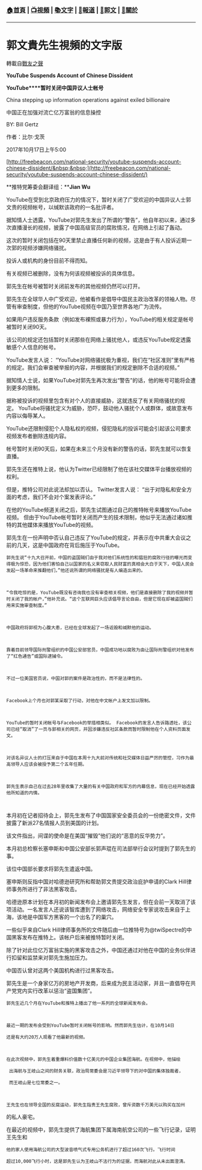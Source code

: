 ###  [:house:首頁](https://github.com/ourhimalayas/home) | [:tv:視頻](https://github.com/ourhimalayas/videos) | [:books:文字](https://github.com/ourhimalayas/txt) | [:newspaper:報道](https://github.com/ourhimalayas/news) | [:eagle:郭文](https://github.com/ourhimalayas/guomedia) | [:pray:關於](https://github.com/ourhimalayas/home/tree/master/about)
---
# 郭文貴先生視頻的文字版
轉載自[戰友之聲](http://littleantvoice.blogspot.com)

**YouTube Suspends Account of Chinese Dissident**

**YouTube****暂时关闭中国异议人士帐号**

China stepping up information operations against exiled billionaire

中国正在加强对流亡亿万富翁的信息操控

BY: Bill Gertz

作者：比尔·戈茨

2017年10月17日上午5:00

[http://freebeacon.com/national-security/youtube-suspends-account-chinese-dissident/&nbsp;&nbsp;](http://freebeacon.com/national-security/youtube-suspends-account-chinese-dissident/)

**推特党筹委会翻译组：****Jian Wu**









YouTube在受到北京政府压力的情况下，暂时关闭了广受欢迎的中国异议人士郭文贵的视频帐号，以缄默该政府的一名批评者。



据知情人士透露，YouTube对郭先生发出了所谓的“警告”，他自年初以来，通过多次直播漫长的视频，披露了中国高级官员的腐败情况，在网络上引起了轰动。



这次的暂时关闭包括在90天里禁止直播任何新的视频，这是由于有人投诉近期一次郭的视频涉嫌网络骚扰。



投诉人或机构的身份目前不得而知。



有关视频已被删除，没有为何该视频被投诉的具体信息。



郭先生在帐号被暂时关闭前发布的其他视频仍然可以打开。



郭先生在全球华人中广受欢迎，他被看作是倡导中国民主政治改革的领袖人物。尽管有审查制度，但他的YouTube视频在中国乃至世界各地广为流传。



如果用户违反服务条款（例如发布裸照或暴力行为），YouTube的相关规定是帐号被暂时关闭90天。



该公司的规定还包括暂时关闭那些在网络上骚扰他人，或违反YouTube规定透露敏感个人信息的帐号。



YouTube发言人说： “YouTube对网络骚扰极为重视，我们在“社区准则”里有严格的规定。我们会审查被举报的内容，并根据我们的规定删除不合适的视频。”



据知情人士说，如果YouTube对郭先生再次发出“警告”的话，他的帐号可能将会遭到更多的限制。&nbsp;



据称被投诉的视频里包含有对个人的直接威胁，这就违反了有关网络骚扰的规定。&nbsp;YouTube将骚扰定义为威胁，恐吓，鼓动他人骚扰个人或群体，或故意发布内容以侮辱某人。



YouTube还限制侵犯个人隐私权的视频，侵犯隐私的投诉可能会引起该公司要求视频发布者删除违规内容。



帐号暂时关闭90天后，如果在未来三个月没有新的警告的话，郭先生就可以恢复直播。



郭先生还在推特上说，他认为Twitter已经限制了他在该社交媒体平台播放视频的权利。



但是，推特公司对此说法却加以否认。&nbsp;Twitter发言人说： “出于对隐私和安全方面的考虑，我们不会对个案发表评论。”



在他的YouTube频道关闭之后，郭先生试图通过自己的推特帐号来播放YouTube视频。&nbsp;但由于YouTube帐号暂时关闭而产生的技术限制，他似乎无法通过诸如推特的其他媒体来播放YouTube的视频。



郭先生在一份声明中否认自己违反了YouTube的规定，并表示在中共重大会议之前的几天，这是中国政府在背后施压于YouTube。



```
郭先生说“十九大召开前，中国的盗国贼们由于我对他们系统性的和猖狂的腐败行径的曝光而变得极为惊恐，因为他们害怕自己以国家的名义来窃取人民财富的真相会大白于天下，中国人民会发起一场革命来推翻他们，”他还说所谓的网络骚扰是有人编造出来的。
```

```
 
```

```
“令我吃惊的是，YouTube既没有咨询我也没有审查相关视频，他们是直接删除了我的视频并暂时关闭了我的帐户，”他补充说。“这个互联网巨头应该倡导言论自由，但是它现在却被盗国贼们用来实施审查制度。”
```

```
 
```

```
中国政府将郭视为心腹大患，已经在全球发起了一场诋毁和缄默他的运动。
```

```
 
```

```
靠着目前领导国际刑警组织的中国公安部官员，中国成功地以腐败为由让国际刑警组织对他发布了“红色通告”或国际逮捕令。
```

```
 
```

```
不过一位美国官员说，中国对郭的案件是政治性的，而不是法律性的。
```

```
 
```

```
Facebook上个月也对郭某采取了行动，对他在中文帐户上发文加以限制。
```

```
 
```

```
YouTube的暂时关闭帐号与Facebook的举措相类似。 Facebook的发言人告诉路透社，该公司已经“取消”了一页与郭相关的网页，并因涉嫌违反社区条款而暂时限制他在个人资料页面发文。
```

```
 
```

```
对该名异议人士的打压来自于中国在本周十九大前对传统和社交媒体日益严厉的管控，习作为最高领导人应该会被授予第二个五年任期。
```

```
 
```

```
郭先生表示自己在过去28年里收集了大量的有关中国政府和军方的内幕信息，现在已经开始透露他所知道的内情。
```

```
 
```

本月初在记者招待会上，郭先生发布了中国国家安全委员会的一份绝密文件，文件披露了新派27名情报人员到美国的计划。



该文件指出，间谍的使命是在美国“摧毁”他们说的“恶意的反华势力”。



本月初总检察长塞申斯和中国公安部长郭声琨在司法部举行会议时提到了郭先生的事。

该位中国部长要求将郭先生遣返中国。



塞申斯则反指中国对哈德逊研究所和帮助郭文贵提交政治庇护申请的Clark Hill律师事务所进行了非法黑客攻击。



哈德逊原本计划在本月初的新闻发布会上邀请郭先生发言，但在会前一天取消了该项活动。一名发言人还说该智库遭到了网络攻击，网络安全专家说攻击来自于上海，该地是中国军方黑客的一个出名了的巢穴。



一些似乎来自Clark Hill律师事务所的文件随后由一位推特号为@twiSpectre的中国黑客发布在推特上。该帐户后来被推特暂时关闭。



除了针对此位亿万富翁实施的黑客攻击之外，中国还通过对他在中国的业务伙伴进行扣留和监禁来对郭先生施加压力。



中国否认曾对这两个美国机构进行过黑客攻击。



郭先生是一个身家亿万的房地产开发商，后来成为民主活动家，并且一直倡导在共产党党内实行改革以惩治“盗国集团”。



```
郭先生近几个月在YouTube和推特上播出了他一系列的全球新闻发布会。
```

```
 
```

```
最近一期的发布会受到YouTube暂时关闭帐号的影响。然而郭先生估计，在10月14日
```

```
还是有大约20万人观看了他最新的视频。
```

```
 
```

```
在此次视频中，郭先生着重爆料价值数十亿美元的中国企业集团海航。在视频中，他描绘
```

```
 出海航与王岐山之间的财务关联，政治局常委会是习近平领导下的对中国的集体独裁者，
```

```
 而王岐山是七位常委之一。
```

```
 
```

```
王先生也在领导全国的反腐运动，郭先生指责王先生腐败，曾斥资数千万美元以购买在加州
```



的私人豪宅。



在最近的视频中，郭先生提供了海航集团下属海南航空公司的一些飞行记录，证明王先生和

```
他的家人使用海航公司的大型波音喷气式专用公务机进行了超过160次飞行。飞行时间
```

```
超过10,000飞行小时，这是郭先生认为王岐山不法行为的证据，而海航对此从未出面澄清。
```



```

```